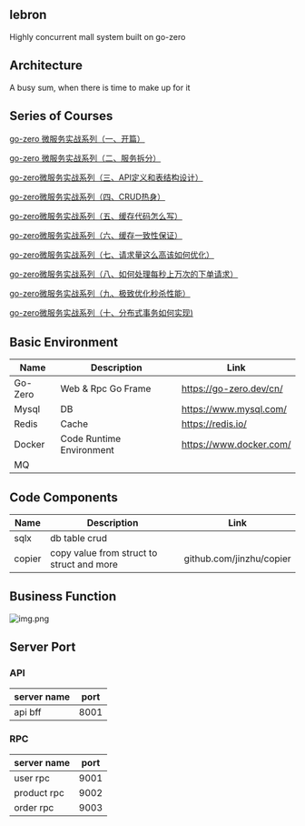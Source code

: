 ## lebron
Highly concurrent mall system built on go-zero

## Architecture
A busy sum, when there is time to make up for it

## Series of Courses
[go-zero 微服务实战系列（一、开篇）](https://mp.weixin.qq.com/s?__biz=Mzg2ODU1MTI0OA==&mid=2247485597&idx=1&sn=7e85894b7847cc50df51d66092792453&scene=21#wechat_redirect)

[go-zero 微服务实战系列（二、服务拆分）](https://mp.weixin.qq.com/s?__biz=Mzg2ODU1MTI0OA==&mid=2247485645&idx=1&sn=d329f56741dbe1f3e09713a6e4d1f7f0&scene=21#wechat_redirect)

[go-zero微服务实战系列（三、API定义和表结构设计）](https://mp.weixin.qq.com/s/ZWfzuJuJKeyJM3PMJ-SysQ)

[go-zero微服务实战系列（四、CRUD热身）](https://mp.weixin.qq.com/s/AIcJkMKTL0odqy1NzeJkxg)

[go-zero微服务实战系列（五、缓存代码怎么写）](https://mp.weixin.qq.com/s/QqrLOq7DcDVuIM_1YAaVTw)

[go-zero微服务实战系列（六、缓存一致性保证）](https://mp.weixin.qq.com/s/422ZHs81y7nN9Sgb_ESsgg)

[go-zero微服务实战系列（七、请求量这么高该如何优化）](https://mp.weixin.qq.com/s/pPPSPZJispmITY9Wsi7hUg)

[go-zero微服务实战系列（八、如何处理每秒上万次的下单请求）](https://mp.weixin.qq.com/s/OAbuzj876SrrcB5WO_2FuA)

[go-zero微服务实战系列（九、极致优化秒杀性能）](https://mp.weixin.qq.com/s/8VSS9WNSy4jkOSSIA4BmLw)

[go-zero微服务实战系列（十、分布式事务如何实现)](https://mp.weixin.qq.com/s/OWlck8Vgcy6hvyEc3EYGSw)


## Basic Environment
| Name    | Description              | Link                    |
| ------- | ------------------------ | ----------------------- |
| Go-Zero | Web & Rpc Go Frame       | https://go-zero.dev/cn/ |
| Mysql   | DB                       | https://www.mysql.com/  |
| Redis   | Cache                    | https://redis.io/       |
| Docker  | Code Runtime Environment | https://www.docker.com/ |
| MQ      |                          |                         |

## Code Components

| Name   | Description                               | Link                     |
| ------ | ----------------------------------------- | ------------------------ |
| sqlx   | db table crud                             |                          |
| copier | copy value from struct to struct and more | github.com/jinzhu/copier |




## Business Function
![img.png](doc/imgs/img.png)

## Server Port

### API

| server name    | port  |
| -------------- | ------|
| api bff        | 8001  |


### RPC
| server name    | port  |
| -------------- | ------|
| user rpc       | 9001  |
| product rpc    | 9002  |
| order rpc      | 9003  |